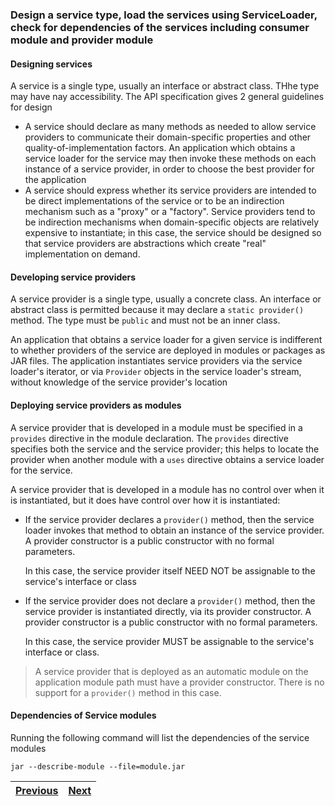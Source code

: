 ### Design a service type, load the services using ServiceLoader, check for dependencies of the services including consumer module and provider module

#### Designing services
A service is a single type, usually an interface or abstract class. THhe type may have nay accessibility. The API
 specification gives 2 general guidelines for design
 
 - A service should declare as many methods as needed to allow service providers to communicate their domain-specific
 properties and other quality-of-implementation factors. 
 An application which obtains a service loader for the service may then invoke these methods on each instance of a
 service provider, in order to choose the best provider for the application 
- A service should express whether its service providers are intended to be direct implementations of the service or to
 be an indirection mechanism such as a "proxy" or a "factory". 
 Service providers tend to be indirection mechanisms when domain-specific objects are relatively expensive to
 instantiate; in this case, the service should be designed so that service providers are abstractions which create 
 "real" implementation on demand.
 
#### Developing service providers
A service provider is a single type, usually a concrete class. An interface or abstract class is permitted because it 
may declare a `static provider()` method. The type must be `public` and must not be an inner class.

An application that obtains a service loader for a given service is indifferent to whether providers of the service 
are deployed in modules or packages as JAR files. The application instantiates service providers via the service 
loader's iterator, or via `Provider` objects in the service loader's stream, without knowledge of the service 
provider's location

#### Deploying service providers as modules 
A service provider that is developed in a module must be specified in a `provides` directive in the module declaration. 
The `provides` directive specifies both the service and the service provider; this helps to locate the provider when
 another module with a `uses` directive obtains a service loader for the service. 
 
A service provider that is developed in a module has no control over when it is instantiated, but it does have control 
over how it is instantiated:

 - If the service provider declares a `provider()` method, then the service loader invokes that method to obtain an
  instance of the service provider.  A provider constructor is a public constructor with no formal parameters.
  
    In this case, the service provider itself NEED NOT be assignable to the service's interface or class
  
 - If the service provider does not declare a `provider()` method, then the service provider is instantiated directly, 
   via its provider constructor. A provider constructor is a public constructor with no formal parameters.
   
   In this case, the service provider MUST be assignable to the service's interface or class.
   
>  A service provider that is deployed as an automatic module on the application module path must have a provider constructor. 
> There is no support for a `provider()` method in this case.  

####  Dependencies of Service modules 

Running the following command will list the dependencies of the service modules
```shell script
jar --describe-module --file=module.jar
```
| [Previous](describe_the_components_of_services_including_directives.md) | [Next](../java_interfaces) |
| :--------- | ----------: | 